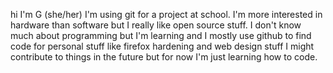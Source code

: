 hi I'm G (she/her)
I'm using git for a project at school. 
I'm more interested in hardware than software but I really like open source stuff.
I don't know much about programming but I'm learning and I mostly use github to find code for personal stuff like firefox hardening and web design stuff
I might contribute to things in the future but for now I'm just learning how to code.

